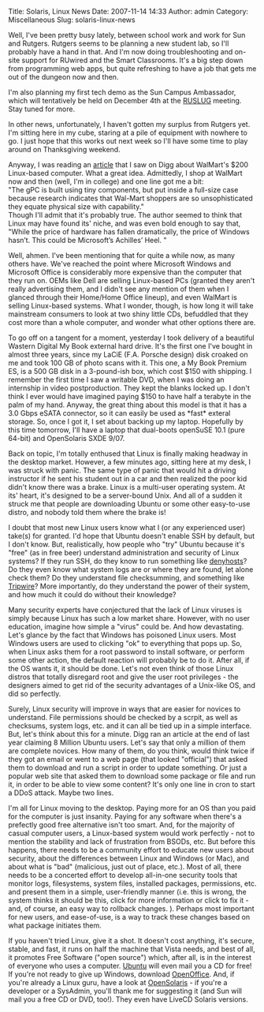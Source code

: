 Title: Solaris, Linux News
Date: 2007-11-14 14:33
Author: admin
Category: Miscellaneous
Slug: solaris-linux-news

Well, I've been pretty busy lately, between school work and work for Sun
and Rutgers. Rutgers seems to be planning a new student lab, so I'll
probably have a hand in that. And I'm now doing troubleshooting and
on-site support for RUwired and the Smart Classrooms. It's a big step
down from programming web apps, but quite refreshing to have a job that
gets me out of the dungeon now and then.

I'm also planning my first tech demo as the Sun Campus Ambassador, which
will tentatively be held on December 4th at the
[RUSLUG](http://ruslug.rutgers.edu) meeting. Stay tuned for more.

In other news, unfortunately, I haven't gotten my surplus from Rutgers
yet. I'm sitting here in my cube, staring at a pile of equipment with
nowhere to go. I just hope that this works out next week so I'll have
some time to play around on Thanksgiving weekend.

Anyway, I was reading an
[article](http://blogs.zdnet.com/hardware/?p=926) that I saw on Digg
about WalMart's $200 Linux-based computer. What a great idea.
Admittedly, I shop at WalMart now and then (well, I'm in college) and
one line got me a bit:  
"The gPC is built using tiny components, but put inside a full-size case
because research indicates that Wal-Mart shoppers are so unsophisticated
they equate physical size with capability."  
Though I'll admit that it's probably true. The author seemed to think
that Linux may have found its' niche, and was even bold enough to say
that, "While the price of hardware has fallen dramatically, the price of
Windows hasn’t. This could be Microsoft’s Achilles’ Heel. "

Well, ahmen. I've been mentioning that for quite a while now, as many
others have. We've reached the point where Microsoft Windows and
Microsoft Office is considerably more expensive than the computer that
they run on. OEMs like Dell are selling Linux-based PCs (granted they
aren't really advertising them, and I didn't see any mention of them
when I glanced through their Home/Home Office lineup), and even WalMart
is selling Linux-based systems. What I wonder, though, is how long it
will take mainstream consumers to look at two shiny little CDs,
befuddled that they cost more than a whole computer, and wonder what
other options there are.

To go off on a tangent for a moment, yesterday I took delivery of a
beautiful Wastern Digital My Book external hard drive. It's the first
one I've bought in almost three years, since my LaCiE (F.A. Porsche
design) disk croaked on me and took 100 GB of photo scans with it. This
one, a My Book Premium ES, is a 500 GB disk in a 3-pound-ish box, which
cost $150 with shipping. I remember the first time I saw a writable DVD,
when I was doing an internship in video postproduction. They kept the
blanks locked up. I don't think I ever would have imagined paying $150
to have half a terabyte in the palm of my hand. Anyway, the great thing
about this model is that it has a 3.0 Gbps eSATA connector, so it can
easily be used as \*fast\* exteral storage. So, once I got it, I set
about backing up my laptop. Hopefully by this time tomorrow, I'll have a
laptop that dual-boots openSuSE 10.1 (pure 64-bit) and OpenSolaris SXDE
9/07.

Back on topic, I'm totally enthused that Linux is finally making headway
in the desktop market. However, a few minutes ago, sitting here at my
desk, I was struck with panic. The same type of panic that would hit a
driving instructor if he sent his student out in a car and then realized
the poor kid didn't know there was a brake. Linux is a multi-user
operating system. At its' heart, it's designed to be a server-bound
Unix. And all of a sudden it struck me that people are downloading
Ubuntu or some other easy-to-use distro, and nobody told them where the
brake is!

I doubt that most new Linux users know what I (or any experienced user)
take(s) for granted. I'd hope that Ubuntu doesn't enable SSH by default,
but I don't know. But, realistically, how people who "try" Ubuntu
because it's "free" (as in free beer) understand administration and
security of Linux systems? If they run SSH, do they know to run
something like [denyhosts](http://denyhosts.sourceforge.net/)? Do they
even know what system logs are or where they are found, let alone check
them? Do they understand file checksumming, and something like
[Tripwire](http://sourceforge.net/projects/tripwire/)? More importantly,
do they understand the power of their system, and how much it could do
without their knowledge?

Many security experts have conjectured that the lack of Linux viruses is
simply because Linux has such a low market share. However, with no user
education, imagine how simple a "virus" could be. And how devastating.
Let's glance by the fact that Windows has poisoned Linux users. Most
Windows users are used to clicking "ok" to everything that pops up. So,
when Linux asks them for a root password to install software, or perform
some other action, the default reaction will probably be to do it. After
all, if the OS wants it, it should be done. Let's not even think of
those Linux distros that totally disregard root and give the user root
privileges - the designers aimed to get rid of the security advantages
of a Unix-like OS, and did so perfectly.

Surely, Linux security will improve in ways that are easier for novices
to understand. File permissions should be checked by a scrpit, as well
as checksums, system logs, etc. and it can all be tied up in a simple
interface. But, let's think about this for a minute. Digg ran an article
at the end of last year claiming 8 Million Ubuntu users. Let's say that
only a million of them are complete novices. How many of them, do you
think, would think twice if they got an email or went to a web page
(that looked "official") that asked them to download and run a script in
order to update something. Or just a popular web site that asked them to
download some package or file and run it, in order to be able to view
some content? It's only one line in cron to start a DDoS attack. Maybe
two lines.

I'm all for Linux moving to the desktop. Paying more for an OS than you
paid for the computer is just insanity. Paying for any software when
there's a prefectly good free alternative isn't too smart. And, for the
majority of casual computer users, a Linux-based system would work
perfectly - not to mention the stability and lack of frustration from
BSODs, etc. But before this happens, there needs to be a community
effort to educate new users about security, about the differences
between Linux and Windows (or Mac), and about what is "bad" (malicious,
just out of place, etc.). Most of all, there needs to be a concerted
effort to develop all-in-one security tools that monitor logs,
filesystems, system files, installed packages, permissions, etc. and
present them in a simple, user-friendly manner (i.e. this is wrong, the
system thinks it should be this, click for more information or click to
fix it - and, of course, an easy way to rollback changes. ). Perhaps
most important for new users, and ease-of-use, is a way to track these
changes based on what package initiates them.

If you haven't tried Linux, give it a shot. It doesn't cost anything,
it's secure, stable, and fast, it runs on half the machine that Vista
needs, and best of all, it promotes Free Software ("open source") which,
after all, is in the interest of everyone who uses a computer.
[Ubuntu](http://www.ubuntu.com) will even mail you a CD for free! If
you're not ready to give up Windows, download
[OpenOffice](http://www.openoffice.org). And, if you're already a Linux
guru, have a look at [OpenSolaris](http://www.opensolaris.org) - if
you're a developer or a SysAdmin, you'll thank me for suggesting it (and
Sun will mail you a free CD or DVD, too!). They even have LiveCD Solaris
versions.
